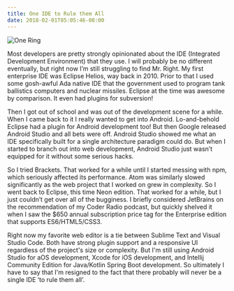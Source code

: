 ```yaml
---
title: One IDE to Rule them All
date: 2018-02-01T05:05:46-08:00
---
```

![One Ring](/img/blog/onering.jpg)

Most developers are pretty strongly opinionated about the IDE (Integrated Development Environment) that they use.  I will probably be no different eventually, but right now I’m still struggling to find Mr. Right.  My first enterprise IDE was Eclipse Helios, way back in 2010.  Prior to that I used some gosh-awful Ada native IDE that the government used to program tank ballistics computers and nuclear missiles.  Eclipse at the time was awesome by comparison.  It even had plugins for subversion!  

Then I got out of school and was out of the development scene for a while.  When I came back to it I really wanted to get into Android.  Lo-and-behold Eclipse had a plugin for Android development too!  But then Google released Android Studio and all bets were off.  Android Studio showed me what an IDE specifically built for a single architecture paradigm could do.  But when I started to branch out into web development, Android Studio just wasn’t equipped for it without some serious hacks.  

So I tried Brackets.  That worked for a while until I started messing with npm, which seriously affected its performance.  Atom was similarly slowed significantly as the web project that I worked on grew in complexity.   So I went back to Eclipse, this time Neon edition.  That worked for a while, but I just couldn’t get over all of the bugginess.   I briefly considered JetBrains on the recommendation of my Coder Radio podcast, but quickly shelved it when I saw the $650 annual subscription price tag for the Enterprise edition that supports ES6/HTML5/CSS3.

 Right now my favorite web editor is a tie between Sublime Text and Visual Studio Code.  Both have strong plugin support and a responsive UI regardless of the project's size or complexity.  But I'm still using  Android Studio for aOS development, Xcode for iOS development, and Intellij Community Edition for Java/Kotlin Spring Boot development.  So ultimately I have to say that I'm resigned to the fact that there probably will never be a single IDE ‘to rule them all’.
